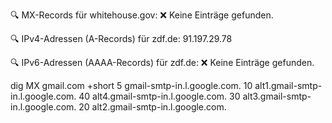 🔍 MX-Records für whitehouse.gov:
  ❌ Keine Einträge gefunden.

🔍 IPv4-Adressen (A-Records) für zdf.de:
  91.197.29.78

🔍 IPv6-Adressen (AAAA-Records) für zdf.de:
  ❌ Keine Einträge gefunden.

dig MX gmail.com +short
5 gmail-smtp-in.l.google.com.
10 alt1.gmail-smtp-in.l.google.com.
40 alt4.gmail-smtp-in.l.google.com.
30 alt3.gmail-smtp-in.l.google.com.
20 alt2.gmail-smtp-in.l.google.com.